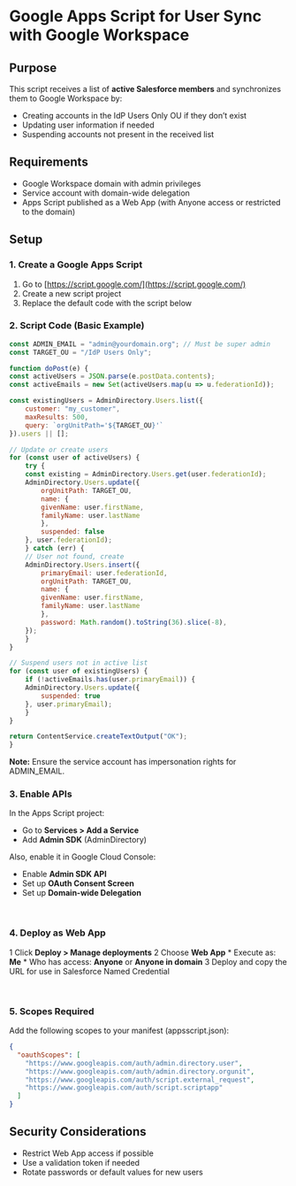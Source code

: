 # Google Apps Script for User Sync with Google Workspace

## Purpose

This script receives a list of **active Salesforce members** and synchronizes them to Google Workspace by:

* Creating accounts in the IdP Users Only OU if they don’t exist
* Updating user information if needed
* Suspending accounts not present in the received list

## Requirements

* Google Workspace domain with admin privileges
* Service account with domain-wide delegation
* Apps Script published as a Web App (with Anyone access or restricted to the domain)

## Setup

### 1. Create a Google Apps Script

1. Go to [https://script.google.com/](https://script.google.com/)
2. Create a new script project
3. Replace the default code with the script below

### 2. Script Code (Basic Example)

```javascript
const ADMIN_EMAIL = "admin@yourdomain.org"; // Must be super admin
const TARGET_OU = "/IdP Users Only";

function doPost(e) {
const activeUsers = JSON.parse(e.postData.contents);
const activeEmails = new Set(activeUsers.map(u => u.federationId));

const existingUsers = AdminDirectory.Users.list({
    customer: "my_customer",
    maxResults: 500,
    query: `orgUnitPath='${TARGET_OU}'`
}).users || [];

// Update or create users
for (const user of activeUsers) {
    try {
    const existing = AdminDirectory.Users.get(user.federationId);
    AdminDirectory.Users.update({
        orgUnitPath: TARGET_OU,
        name: {
        givenName: user.firstName,
        familyName: user.lastName
        },
        suspended: false
    }, user.federationId);
    } catch (err) {
    // User not found, create
    AdminDirectory.Users.insert({
        primaryEmail: user.federationId,
        orgUnitPath: TARGET_OU,
        name: {
        givenName: user.firstName,
        familyName: user.lastName
        },
        password: Math.random().toString(36).slice(-8),
    });
    }
}

// Suspend users not in active list
for (const user of existingUsers) {
    if (!activeEmails.has(user.primaryEmail)) {
    AdminDirectory.Users.update({
        suspended: true
    }, user.primaryEmail);
    }
}

return ContentService.createTextOutput("OK");
}
```

**Note:** Ensure the service account has impersonation rights for ADMIN_EMAIL.

### 3. Enable APIs

In the Apps Script project:

* Go to **Services > Add a Service**
* Add **Admin SDK** (AdminDirectory)

Also, enable it in Google Cloud Console:

* Enable **Admin SDK API**
* Set up **OAuth Consent Screen**
* Set up **Domain-wide Delegation**

⠀
### 4. Deploy as Web App

1 Click **Deploy > Manage deployments**
2 Choose **Web App**
	* Execute as: **Me**
	* Who has access: **Anyone** or **Anyone in domain**
3 Deploy and copy the URL for use in Salesforce Named Credential

⠀
### 5. Scopes Required

Add the following scopes to your manifest (appsscript.json):
```json
{
  "oauthScopes": [
    "https://www.googleapis.com/auth/admin.directory.user",
    "https://www.googleapis.com/auth/admin.directory.orgunit",
    "https://www.googleapis.com/auth/script.external_request",
    "https://www.googleapis.com/auth/script.scriptapp"
  ]
}
```

## Security Considerations

* Restrict Web App access if possible
* Use a validation token if needed
* Rotate passwords or default values for new users
